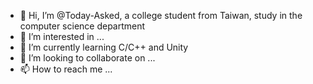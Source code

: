 - 👋 Hi, I’m @Today-Asked, a college student from Taiwan, study in the computer science department
- 👀 I’m interested in ...
- 🌱 I’m currently learning C/C++ and Unity
- 💞️ I’m looking to collaborate on ...
- 📫 How to reach me ...

<!---
Today-Asked/Today-Asked is a ✨ special ✨ repository because its `README.md` (this file) appears on your GitHub profile.
You can click the Preview link to take a look at your changes.
--->
